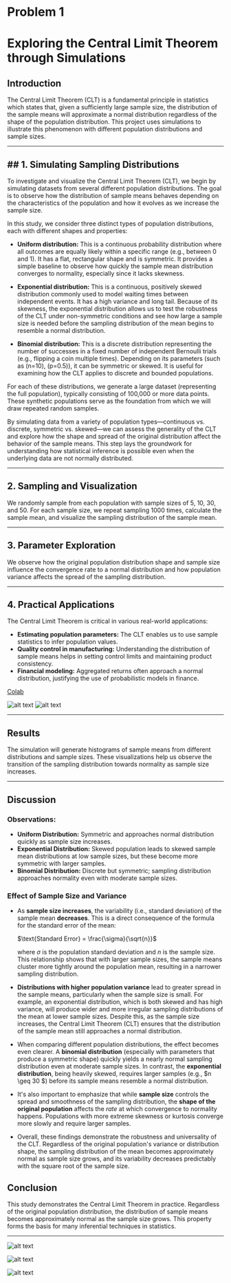 # Problem 1

# Exploring the Central Limit Theorem through Simulations

## Introduction

The Central Limit Theorem (CLT) is a fundamental principle in statistics which states that, given a sufficiently large sample size, the distribution of the sample means will approximate a normal distribution regardless of the shape of the population distribution. This project uses simulations to illustrate this phenomenon with different population distributions and sample sizes.

---

## ## 1. Simulating Sampling Distributions

To investigate and visualize the Central Limit Theorem (CLT), we begin by simulating datasets from several different population distributions. The goal is to observe how the distribution of sample means behaves depending on the characteristics of the population and how it evolves as we increase the sample size.

In this study, we consider three distinct types of population distributions, each with different shapes and properties:

- **Uniform distribution:** This is a continuous probability distribution where all outcomes are equally likely within a specific range (e.g., between 0 and 1). It has a flat, rectangular shape and is symmetric. It provides a simple baseline to observe how quickly the sample mean distribution converges to normality, especially since it lacks skewness.

- **Exponential distribution:** This is a continuous, positively skewed distribution commonly used to model waiting times between independent events. It has a high variance and long tail. Because of its skewness, the exponential distribution allows us to test the robustness of the CLT under non-symmetric conditions and see how large a sample size is needed before the sampling distribution of the mean begins to resemble a normal distribution.

- **Binomial distribution:** This is a discrete distribution representing the number of successes in a fixed number of independent Bernoulli trials (e.g., flipping a coin multiple times). Depending on its parameters (such as \(n=10\), \(p=0.5\)), it can be symmetric or skewed. It is useful for examining how the CLT applies to discrete and bounded populations.

For each of these distributions, we generate a large dataset (representing the full population), typically consisting of 100,000 or more data points. These synthetic populations serve as the foundation from which we will draw repeated random samples.

By simulating data from a variety of population types—continuous vs. discrete, symmetric vs. skewed—we can assess the generality of the CLT and explore how the shape and spread of the original distribution affect the behavior of the sample means. This step lays the groundwork for understanding how statistical inference is possible even when the underlying data are not normally distributed.


---

## 2. Sampling and Visualization

We randomly sample from each population with sample sizes of 5, 10, 30, and 50. For each sample size, we repeat sampling 1000 times, calculate the sample mean, and visualize the sampling distribution of the sample mean.

---

## 3. Parameter Exploration

We observe how the original population distribution shape and sample size influence the convergence rate to a normal distribution and how population variance affects the spread of the sampling distribution.

---

## 4. Practical Applications

The Central Limit Theorem is critical in various real-world applications:

- **Estimating population parameters:** The CLT enables us to use sample statistics to infer population values.
- **Quality control in manufacturing:** Understanding the distribution of sample means helps in setting control limits and maintaining product consistency.
- **Financial modeling:** Aggregated returns often approach a normal distribution, justifying the use of probabilistic models in finance.

[Colab](https://colab.research.google.com/drive/12Z-9wAoqlMDmrrKYHYNShal0FZZwQvDG?usp=sharing)

![alt text](image.png)
![alt text](image-1.png)

---

## Results

The simulation will generate histograms of sample means from different distributions and sample sizes. These visualizations help us observe the transition of the sampling distribution towards normality as sample size increases.

---

## Discussion

### Observations:

- **Uniform Distribution:** Symmetric and approaches normal distribution quickly as sample size increases.
- **Exponential Distribution:** Skewed population leads to skewed sample mean distributions at low sample sizes, but these become more symmetric with larger samples.
- **Binomial Distribution:** Discrete but symmetric; sampling distribution approaches normality even with moderate sample sizes.

### Effect of Sample Size and Variance

- As **sample size increases**, the variability (i.e., standard deviation) of the sample mean **decreases**. This is a direct consequence of the formula for the standard error of the mean:

  
  $\text{Standard Error} = \frac{\sigma}{\sqrt{n}}$

  where $\sigma$ is the population standard deviation and $n$ is the sample size. This relationship shows that with larger sample sizes, the sample means cluster more tightly around the population mean, resulting in a narrower sampling distribution.

- **Distributions with higher population variance** lead to greater spread in the sample means, particularly when the sample size is small. For example, an exponential distribution, which is both skewed and has high variance, will produce wider and more irregular sampling distributions of the mean at lower sample sizes. Despite this, as the sample size increases, the Central Limit Theorem (CLT) ensures that the distribution of the sample mean still approaches a normal distribution.

- When comparing different population distributions, the effect becomes even clearer. A **binomial distribution** (especially with parameters that produce a symmetric shape) quickly yields a nearly normal sampling distribution even at moderate sample sizes. In contrast, the **exponential distribution**, being heavily skewed, requires larger samples (e.g., $n \geq 30 $) before its sample means resemble a normal distribution.

- It's also important to emphasize that while **sample size** controls the spread and smoothness of the sampling distribution, the **shape of the original population** affects the *rate* at which convergence to normality happens. Populations with more extreme skewness or kurtosis converge more slowly and require larger samples.

- Overall, these findings demonstrate the robustness and universality of the CLT. Regardless of the original population's variance or distribution shape, the sampling distribution of the mean becomes approximately normal as sample size grows, and its variability decreases predictably with the square root of the sample size.


## Conclusion

This study demonstrates the Central Limit Theorem in practice. Regardless of the original population distribution, the distribution of sample means becomes approximately normal as the sample size grows. This property forms the basis for many inferential techniques in statistics.

---
![alt text](image-3.png)

![alt text](image-4.png)

![alt text](image-5.png)



